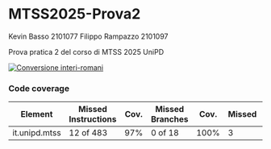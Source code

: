 # MTSS2025-Prova2
Kevin Basso 2101077
Filippo Rampazzo 2101097

Prova pratica 2 del corso di MTSS 2025 UniPD

[![Conversione interi-romani](https://github.com/FilippoRampazzo/MTSS2025-Prova2/actions/workflows/maven.yaml/badge.svg)](https://github.com/FilippoRampazzo/MTSS2025-Prova2/actions/workflows/maven.yaml)

### Code coverage

| Element | Missed Instructions | Cov. | Missed Branches | Cov. | Missed | Cxty | Missed | Lines | Missed | Methods | Missed | Classes |
|---|---|---|---|---|---|---|---|---|---|---|---|---|
| it.unipd.mtss | 12 of 483 | 97% | 0 of 18 | 100% | 3 | 17 | 4 | 39 | 3 | 8 | 0 | 3 |
